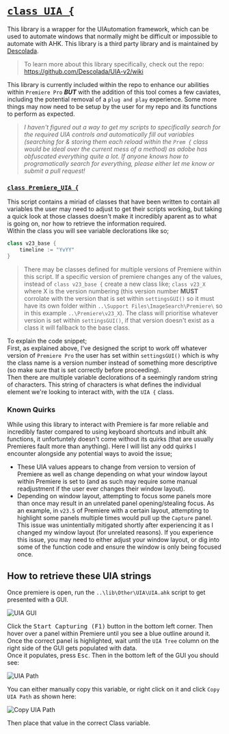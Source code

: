 # <u>`class UIA {`</u>
This library is a wrapper for the UIAutomation framework, which can be used to automate windows that normally might be difficult or impossible to automate with AHK. This library is a third party library and is maintained by [Descolada](https://www.github.com/Descolada).

> To learn more about this library specifically, check out the repo: https://github.com/Descolada/UIA-v2/wiki

This library is currently included within the repo to enhance our abilities within `Premiere Pro` ***BUT*** with the addition of this tool comes a few caviates, including the potential removal of a `plug and play` experience. Some more things may now need to be setup by the user for my repo and its functions to perform as expected.

> *I haven't figured out a way to get my scripts to specifically search for the required UIA controls and automatically fill out variables (searching for & storing them each reload within the `Prem {` class would be ideal over the current mess of a method) as adobe has obfuscated everything quite a lot. If anyone knows how to programatically search for everything, please either let me know or submit a pull request!*

### <u>`class Premiere_UIA {`</u>
This script contains a miriad of classes that have been written to contain all variables the user may need to adjust to get their scripts working, but taking a quick look at those classes doesn't make it incredibly aparent as to what is going on, nor how to retrieve the information required.  
Within the class you will see variable declorations like so;
```c#
class v23_base {
    timeline := "YvYY"
}
```
> There may be classes defined for multiple versions of Premiere within this script.
> If a specific version of premiere changes any of the values, instead of `class v23_base {` create a new class like; `class v23_X` where X is the version numbering (this version number **MUST** corrolate with the version that is set within `settingsGUI()` so it must have its own folder within `..\Support Files\ImageSearch\Premiere\` so in this example `..\Premiere\v23_X`). The class will prioritise whatever version is set within `settingsGUI()`, if that version doesn't exist as a class it will fallback to the base class.

To explain the code snippet;  
First, as explained above, I've designed the script to work off whatever version of `Premiere Pro` the user has set within `settingsGUI()` which is why the class name is a version number instead of something more descriptive (so make sure that is set correctly before proceeding).  
Then there are multiple variable declorations of a seemingly random string of characters. This string of characters is what defines the individual element we're looking to interact with, with the `UIA {` class.

### Known Quirks
While using this library to interact with Premiere is far more reliable and incredibly faster compared to using keyboard shortcuts and inbuilt ahk functions, it unfortuntely doesn't come without its quirks (that are usually Premieres fault more than anything). Here I will list any odd quirks I encounter alongside any potential ways to avoid the issue;
- These UIA values appears to change from version to version of Premiere as well as change depending on what your window layout within Premiere is set to (and as such may require some manual readjustment if the user ever changes their window layout).
- Depending on window layout, attempting to focus some panels more than once may result in an unrelated panel opening/stealing focus. As an example, in `v23.5` of Premiere with a certain layout, attempting to highlight some panels multiple times would pull up the `Capture` panel. This issue was unintentially mitigated shortly after experiencing it as I changed my window layout (for unrelated reasons). If you experience this issue, you may need to either adjust your window layout, or dig into some of the function code and ensure the window is only being focused once.

## How to retrieve these UIA strings
Once premiere is open, run the `..\lib\Other\UIA\UIA.ahk` script to get presented with a GUI.

![UIA GUI](https://github.com/Tomshiii/ahk/assets/53557479/de009f92-2ef0-4ca8-81ae-e953066c09cc)

Click the <kbd>Start Capturing (F1)</kbd> button in the bottom left corner. Then hover over a panel within Premiere until you see a blue outline around it. Once the correct panel is highlighted, wait until the `UIA Tree` column on the right side of the GUI gets populated with data.  
Once it populates, press <kbd>Esc</kbd>. Then in the bottom left of the GUI you should see:

![UIA Path](https://github.com/Tomshiii/ahk/assets/53557479/c4dd2f46-8c64-417a-b39b-9439876ec33f)

You can either manually copy this variable, or right click on it and click `Copy UIA Path` as shown here:

![Copy UIA Path](https://github.com/Tomshiii/ahk/assets/53557479/41da3b6b-ad96-4281-b56a-c4f618f94a25)

Then place that value in the correct Class variable.